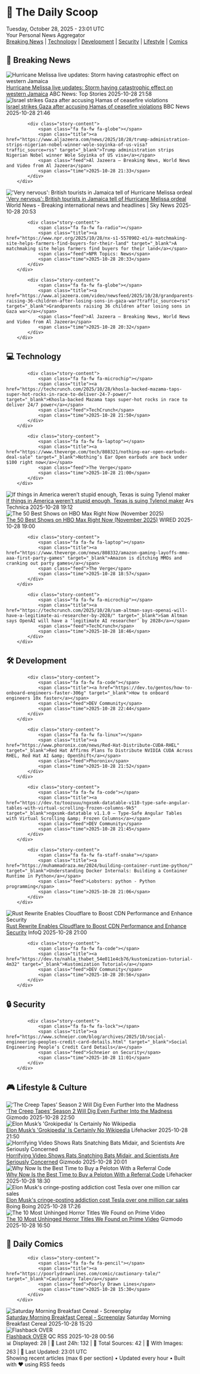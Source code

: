 <!-- Processing 54 RSS feeds at 2025-10-28 23:01:34 UTC -->
<!-- Processing: Saturday Morning Breakfast Cereal -->
<!-- Processing: Poorly Drawn Lines -->
<!-- Processing: Dilbert -->
<!-- Processing: Questionable Content -->
<!-- Processing: Dinosaur Comics -->
<!-- Processing: CNN Breaking News -->
<!-- Processing: BBC World News -->
<!-- Processing: Al Jazeera Breaking News -->
<!-- Processing: NPR News -->
<!-- Processing: CBC News -->
<!-- Error processing https://rss.cbc.ca/lineup/topstories.xml: The read operation timed out -->
<!-- Processing: Associated Press Breaking -->
<!-- Processing: ABC News Breaking -->
<!-- Processing: Sky News World -->
<!-- Processing: WIRED -->
<!-- Processing: Dev.to -->
<!-- Processing: Phoronix Linux News -->
<!-- Processing: DistroWatch -->
<!-- Processing: Red Hat Blog -->
<!-- Processing: Ubuntu Blog -->
<!-- Processing: GitHub Blog -->
<!-- Processing: InfoQ -->
<!-- Processing: DZone -->
<!-- Processing: Coding Horror -->
<!-- Processing: Lifehacker -->
<!-- Processing: Gizmodo -->
<!-- Processing: Krebs on Security -->
<!-- Generated 10 new posts out of 26 feeds processed -->
<div class="newspaper-header">
    <h1 class="newspaper-title">📰 The Daily Scoop</h1>
    <div class="newspaper-date">Tuesday, October 28, 2025 - 23:01 UTC</div>
    <div class="newspaper-subtitle">Your Personal News Aggregator</div>
</div>

<div class="newspaper-nav">
    <a href="#breaking">Breaking News</a> |
    <a href="#tech">Technology</a> |
    <a href="#dev">Development</a> |
    <a href="#security">Security</a> |
    <a href="#lifestyle">Lifestyle</a> |
    <a href="#webcomics">Comics</a>
</div>

<div class="news-section breaking-news" id="breaking">
<h2 class="section-header">🚨 Breaking News</h2>
<div class="stories-container">
<div class="story">
            <img src="https://s.abcnews.com/images/International/melissa-4-ap-gmh-251028_1761664401464_hpMain_4x3t_384.jpg" alt="Hurricane Melissa live updates: Storm having catastrophic effect on western Jamaica" class="story-image" loading="lazy" onerror="this.style.display='none'">
            <div class="story-content">
                <span class="fa fa-fw fa-tv"></span>
                <span class="title"><a href="https://abcnews.go.com/International/live-updates/hurricane-melissa-live-updates-powerful-storm-poses-catastrophic/?id=126883938" target="_blank">Hurricane Melissa live updates: Storm having catastrophic effect on western Jamaica</a></span>
                <span class="feed">ABC News: Top Stories</span>
                <span class="time">2025-10-28 21:58</span>
            </div>
        </div>
<div class="story">
            <img src="https://ichef.bbci.co.uk/ace/standard/240/cpsprodpb/8081/live/82f75f60-b43d-11f0-8619-03f374390a48.jpg" alt="Israel strikes Gaza after accusing Hamas of ceasefire violations" class="story-image" loading="lazy" onerror="this.style.display='none'">
            <div class="story-content">
                <span class="fa fa-fw fa-earth-americas"></span>
                <span class="title"><a href="https://www.bbc.com/news/articles/cgjdy5eevn2o?at_medium=RSS&at_campaign=rss" target="_blank">Israel strikes Gaza after accusing Hamas of ceasefire violations</a></span>
                <span class="feed">BBC News</span>
                <span class="time">2025-10-28 21:46</span>
            </div>
        </div>
<div class="story">
            
            <div class="story-content">
                <span class="fa fa-fw fa-globe"></span>
                <span class="title"><a href="https://www.aljazeera.com/news/2025/10/28/trump-administration-strips-nigerian-nobel-winner-wole-soyinka-of-us-visa?traffic_source=rss" target="_blank">Trump administration strips Nigerian Nobel winner Wole Soyinka of US visa</a></span>
                <span class="feed">Al Jazeera – Breaking News, World News and Video from Al Jazeera</span>
                <span class="time">2025-10-28 21:33</span>
            </div>
        </div>
<div class="story">
            <img src="https://e3.365dm.com/25/10/1920x1080/skynews-hurricane-melissa-kingston_7065397.jpg?20251028225010" alt="&#x27;Very nervous&#x27;: British tourists in Jamaica tell of Hurricane Melissa ordeal" class="story-image" loading="lazy" onerror="this.style.display='none'">
            <div class="story-content">
                <span class="fa fa-fw fa-satellite"></span>
                <span class="title"><a href="https://news.sky.com/story/very-nervous-british-tourists-in-jamaica-tell-of-scary-hurricane-melissa-ordeal-13459602" target="_blank">&#x27;Very nervous&#x27;: British tourists in Jamaica tell of Hurricane Melissa ordeal</a></span>
                <span class="feed">World News - Breaking international news and headlines | Sky News</span>
                <span class="time">2025-10-28 20:53</span>
            </div>
        </div>
<div class="story">
            
            <div class="story-content">
                <span class="fa fa-fw fa-radio"></span>
                <span class="title"><a href="https://www.npr.org/2025/10/28/nx-s1-5570902-e1/a-matchmaking-site-helps-farmers-find-buyers-for-their-land" target="_blank">A matchmaking site helps farmers find buyers for their land</a></span>
                <span class="feed">NPR Topics: News</span>
                <span class="time">2025-10-28 20:33</span>
            </div>
        </div>
<div class="story">
            
            <div class="story-content">
                <span class="fa fa-fw fa-globe"></span>
                <span class="title"><a href="https://www.aljazeera.com/video/newsfeed/2025/10/28/grandparents-raising-36-children-after-losing-sons-in-gaza-war?traffic_source=rss" target="_blank">Grandparents raising 36 children after losing sons in Gaza war</a></span>
                <span class="feed">Al Jazeera – Breaking News, World News and Video from Al Jazeera</span>
                <span class="time">2025-10-28 20:32</span>
            </div>
        </div>
</div>
</div>
<div class="news-section tech-news" id="tech">
<h2 class="section-header">💻 Technology</h2>
<div class="stories-container">
<div class="story">
            
            <div class="story-content">
                <span class="fa fa-fw fa-microchip"></span>
                <span class="title"><a href="https://techcrunch.com/2025/10/28/khosla-backed-mazama-taps-super-hot-rocks-in-race-to-deliver-24-7-power/" target="_blank">Khosla-backed Mazama taps super-hot rocks in race to deliver 24/7 power</a></span>
                <span class="feed">TechCrunch</span>
                <span class="time">2025-10-28 21:50</span>
            </div>
        </div>
<div class="story">
            
            <div class="story-content">
                <span class="fa fa-fw fa-laptop"></span>
                <span class="title"><a href="https://www.theverge.com/tech/808321/nothing-ear-open-earbuds-deal-sale" target="_blank">Nothing’s Ear Open earbuds are back under $100 right now</a></span>
                <span class="feed">The Verge</span>
                <span class="time">2025-10-28 21:00</span>
            </div>
        </div>
<div class="story">
            <img src="https://cdn.arstechnica.net/wp-content/uploads/2025/10/GettyImages-2150327872-500x500.jpg" alt="If things in America weren’t stupid enough, Texas is suing Tylenol maker" class="story-image" loading="lazy" onerror="this.style.display='none'">
            <div class="story-content">
                <span class="fa fa-fw fa-cog"></span>
                <span class="title"><a href="https://arstechnica.com/health/2025/10/if-things-in-america-werent-stupid-enough-texas-is-suing-tylenol-maker/" target="_blank">If things in America weren’t stupid enough, Texas is suing Tylenol maker</a></span>
                <span class="feed">Ars Technica</span>
                <span class="time">2025-10-28 19:12</span>
            </div>
        </div>
<div class="story">
            <img src="https://media.wired.com/photos/68ffcd33912f31ccdaa888c4/master/pass/HBO-Show-Guide-Culture-IT-bill-skarsgard.jpg" alt="The 50 Best Shows on HBO Max Right Now (November 2025)" class="story-image" loading="lazy" onerror="this.style.display='none'">
            <div class="story-content">
                <span class="fa fa-fw fa-bolt"></span>
                <span class="title"><a href="https://www.wired.com/story/hbo-max-best-shows-to-stream-right-now/" target="_blank">The 50 Best Shows on HBO Max Right Now (November 2025)</a></span>
                <span class="feed">WIRED</span>
                <span class="time">2025-10-28 19:00</span>
            </div>
        </div>
<div class="story">
            
            <div class="story-content">
                <span class="fa fa-fw fa-laptop"></span>
                <span class="title"><a href="https://www.theverge.com/news/808332/amazon-gaming-layoffs-mmo-aaa-first-party-games" target="_blank">Amazon is ditching MMOs and cranking out party games</a></span>
                <span class="feed">The Verge</span>
                <span class="time">2025-10-28 18:57</span>
            </div>
        </div>
<div class="story">
            
            <div class="story-content">
                <span class="fa fa-fw fa-microchip"></span>
                <span class="title"><a href="https://techcrunch.com/2025/10/28/sam-altman-says-openai-will-have-a-legitimate-ai-researcher-by-2028/" target="_blank">Sam Altman says OpenAI will have a ‘legitimate AI researcher’ by 2028</a></span>
                <span class="feed">TechCrunch</span>
                <span class="time">2025-10-28 18:46</span>
            </div>
        </div>
</div>
</div>
<div class="news-section dev-news" id="dev">
<h2 class="section-header">🛠️ Development</h2>
<div class="stories-container">
<div class="story">
            
            <div class="story-content">
                <span class="fa fa-fw fa-code"></span>
                <span class="title"><a href="https://dev.to/gentos/how-to-onboard-engineers-faster-306g" target="_blank">How to onboard engineers 10x faster</a></span>
                <span class="feed">DEV Community</span>
                <span class="time">2025-10-28 22:44</span>
            </div>
        </div>
<div class="story">
            
            <div class="story-content">
                <span class="fa fa-fw fa-linux"></span>
                <span class="title"><a href="https://www.phoronix.com/news/Red-Hat-Distribute-CUDA-RHEL" target="_blank">Red Hat Affirms Plans To Distribute NVIDIA CUDA Across RHEL, Red Hat AI &amp; OpenShift</a></span>
                <span class="feed">Phoronix</span>
                <span class="time">2025-10-28 21:52</span>
            </div>
        </div>
<div class="story">
            
            <div class="story-content">
                <span class="fa fa-fw fa-code"></span>
                <span class="title"><a href="https://dev.to/toozuuu/ngxsmk-datatable-v110-type-safe-angular-tables-with-virtual-scrolling-frozen-columns-9k5" target="_blank">ngxsmk-datatable v1.1.0 – Type-Safe Angular Tables with Virtual Scrolling &amp; Frozen Columns</a></span>
                <span class="feed">DEV Community</span>
                <span class="time">2025-10-28 21:45</span>
            </div>
        </div>
<div class="story">
            
            <div class="story-content">
                <span class="fa fa-fw fa-staff-snake"></span>
                <span class="title"><a href="https://muhammadraza.me/2024/building-container-runtime-python/" target="_blank">Understanding Docker Internals: Building a Container Runtime in Python</a></span>
                <span class="feed">Lobsters: python - Python programming</span>
                <span class="time">2025-10-28 21:06</span>
            </div>
        </div>
<div class="story">
            <img src="https://res.infoq.com/news/2025/10/cloudflare-rust-proxy/en/headerimage/cloudflare-fl2-rust-1761684333887.jpeg" alt="Rust Rewrite Enables Cloudflare to Boost CDN Performance and Enhance Security" class="story-image" loading="lazy" onerror="this.style.display='none'">
            <div class="story-content">
                <span class="fa fa-fw fa-info-circle"></span>
                <span class="title"><a href="https://www.infoq.com/news/2025/10/cloudflare-rust-proxy/?utm_campaign=infoq_content&utm_source=infoq&utm_medium=feed&utm_term=global" target="_blank">Rust Rewrite Enables Cloudflare to Boost CDN Performance and Enhance Security</a></span>
                <span class="feed">InfoQ</span>
                <span class="time">2025-10-28 21:00</span>
            </div>
        </div>
<div class="story">
            
            <div class="story-content">
                <span class="fa fa-fw fa-code"></span>
                <span class="title"><a href="https://dev.to/nahla_thabet_54e011e4cb76/kustomization-tutorial-4m32" target="_blank">Kustomization Tutorial</a></span>
                <span class="feed">DEV Community</span>
                <span class="time">2025-10-28 20:56</span>
            </div>
        </div>
</div>
</div>
<div class="news-section security-news" id="security">
<h2 class="section-header">🔒 Security</h2>
<div class="stories-container">
<div class="story">
            
            <div class="story-content">
                <span class="fa fa-fw fa-lock"></span>
                <span class="title"><a href="https://www.schneier.com/blog/archives/2025/10/social-engineering-peoples-credit-card-details.html" target="_blank">Social Engineering People’s Credit Card Details</a></span>
                <span class="feed">Schneier on Security</span>
                <span class="time">2025-10-28 11:01</span>
            </div>
        </div>
</div>
</div>
<div class="news-section lifestyle-news" id="lifestyle">
<h2 class="section-header">🎮 Lifestyle & Culture</h2>
<div class="stories-container">
<div class="story">
            <img src="https://gizmodo.com/app/uploads/2025/10/creep-tapes-s2-1280x853.jpg" alt="‘The Creep Tapes’ Season 2 Will Dig Even Further Into the Madness" class="story-image" loading="lazy" onerror="this.style.display='none'">
            <div class="story-content">
                <span class="fa fa-fw fa-computer"></span>
                <span class="title"><a href="https://gizmodo.com/the-creep-tapes-season-2-will-dig-even-further-into-the-madness-2000678239" target="_blank">‘The Creep Tapes’ Season 2 Will Dig Even Further Into the Madness</a></span>
                <span class="feed">Gizmodo</span>
                <span class="time">2025-10-28 22:50</span>
            </div>
        </div>
<div class="story">
            <img src="https://lifehacker.com/imagery/articles/01K8NTA3FFRC35AS760TH590R4/hero-image.jpg" alt="Elon Musk’s &#x27;Grokipedia&#x27; Is Certainly No Wikipedia" class="story-image" loading="lazy" onerror="this.style.display='none'">
            <div class="story-content">
                <span class="fa fa-fw fa-life-ring"></span>
                <span class="title"><a href="https://lifehacker.com/tech/grokipedia-is-real-and-you-should-not-use-it?utm_medium=RSS" target="_blank">Elon Musk’s &#x27;Grokipedia&#x27; Is Certainly No Wikipedia</a></span>
                <span class="feed">Lifehacker</span>
                <span class="time">2025-10-28 21:50</span>
            </div>
        </div>
<div class="story">
            <img src="https://gizmodo.com/app/uploads/2025/10/rat-bat-preying-midair-1280x853.jpg" alt="Horrifying Video Shows Rats Snatching Bats Midair, and Scientists Are Seriously Concerned" class="story-image" loading="lazy" onerror="this.style.display='none'">
            <div class="story-content">
                <span class="fa fa-fw fa-computer"></span>
                <span class="title"><a href="https://gizmodo.com/horrifying-video-shows-rats-snatching-bats-midair-and-scientists-are-seriously-concerned-2000678056" target="_blank">Horrifying Video Shows Rats Snatching Bats Midair, and Scientists Are Seriously Concerned</a></span>
                <span class="feed">Gizmodo</span>
                <span class="time">2025-10-28 20:01</span>
            </div>
        </div>
<div class="story">
            <img src="https://lifehacker.com/imagery/articles/01K8NZZC91GF99AF4D6ADK01YW/hero-image.png" alt="Why Now Is the Best Time to Buy a Peloton With a Referral Code" class="story-image" loading="lazy" onerror="this.style.display='none'">
            <div class="story-content">
                <span class="fa fa-fw fa-life-ring"></span>
                <span class="title"><a href="https://lifehacker.com/health/why-you-should-use-or-give-a-peloton-referral-code?utm_medium=RSS" target="_blank">Why Now Is the Best Time to Buy a Peloton With a Referral Code</a></span>
                <span class="feed">Lifehacker</span>
                <span class="time">2025-10-28 18:30</span>
            </div>
        </div>
<div class="story">
            <img src="https://i0.wp.com/boingboing.net/wp-content/uploads/2025/03/elon-doge.jpg?fit=1080%2C720&amp;quality=60&amp;ssl=1" alt="Elon Musk&#x27;s cringe-posting addiction cost Tesla over one million car sales" class="story-image" loading="lazy" onerror="this.style.display='none'">
            <div class="story-content">
                <span class="fa fa-fw fa-arrow-right"></span>
                <span class="title"><a href="https://boingboing.net/2025/10/28/elon-musks-cringe-posting-addiction-cost-tesla-over-one-million-car-sales.html" target="_blank">Elon Musk&#x27;s cringe-posting addiction cost Tesla over one million car sales</a></span>
                <span class="feed">Boing Boing</span>
                <span class="time">2025-10-28 17:26</span>
            </div>
        </div>
<div class="story">
            <img src="https://gizmodo.com/app/uploads/2025/10/amazon-prime-video-horror-streaming-1280x853.jpg" alt="The 10 Most Unhinged Horror Titles We Found on Prime Video" class="story-image" loading="lazy" onerror="this.style.display='none'">
            <div class="story-content">
                <span class="fa fa-fw fa-computer"></span>
                <span class="title"><a href="https://gizmodo.com/the-10-most-unhinged-horror-titles-we-found-on-prime-video-2000677600" target="_blank">The 10 Most Unhinged Horror Titles We Found on Prime Video</a></span>
                <span class="feed">Gizmodo</span>
                <span class="time">2025-10-28 16:50</span>
            </div>
        </div>
</div>
</div>
<div class="news-section webcomics-section" id="webcomics">
<h2 class="section-header">🎨 Daily Comics</h2>
<div class="stories-container">
<div class="story">
            
            <div class="story-content">
                <span class="fa fa-fw fa-pencil"></span>
                <span class="title"><a href="https://poorlydrawnlines.com/comic/cautionary-tale/" target="_blank">Cautionary Tale</a></span>
                <span class="feed">Poorly Drawn Lines</span>
                <span class="time">2025-10-28 15:30</span>
            </div>
        </div>
<div class="story">
            <img src="https://www.smbc-comics.com/comics/1761620443-20251028.png" alt="Saturday Morning Breakfast Cereal - Screenplay" class="story-image" loading="lazy" onerror="this.style.display='none'">
            <div class="story-content">
                <span class="fa fa-fw fa-smile"></span>
                <span class="title"><a href="https://www.smbc-comics.com/comic/screenplay" target="_blank">Saturday Morning Breakfast Cereal - Screenplay</a></span>
                <span class="feed">Saturday Morning Breakfast Cereal</span>
                <span class="time">2025-10-28 15:20</span>
            </div>
        </div>
<div class="story">
            <img src="http://www.questionablecontent.net/comics/5688.png" alt="Flashback OVER" class="story-image" loading="lazy" onerror="this.style.display='none'">
            <div class="story-content">
                <span class="fa fa-fw fa-music"></span>
                <span class="title"><a href="http://questionablecontent.net/view.php?comic=5688" target="_blank">Flashback OVER</a></span>
                <span class="feed">QC RSS</span>
                <span class="time">2025-10-28 00:56</span>
            </div>
        </div>
</div>
</div>

<div class="newspaper-footer">
    <div class="stats">
        📊 Displayed: 28 | 📅 Last 24h: 132 | 📡 Total Sources: 42 | 📸 With Images: 263 |
        🔄 Last Updated: 23:01 UTC
    </div>
    <div class="footer-note">
        Showing recent articles (max 6 per section) • Updated every hour • Built with ❤️ using RSS feeds
    </div>
</div>
